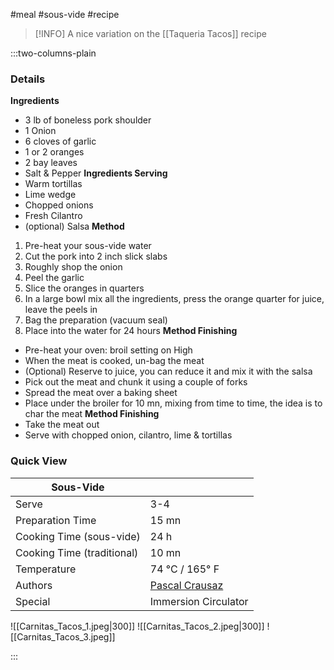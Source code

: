  #meal  #sous-vide #recipe

> [!INFO]
> A nice variation on the [[Taqueria Tacos]] recipe

:::two-columns-plain

### Details 
**Ingredients**
- 3 lb of boneless pork shoulder
- 1 Onion
- 6 cloves of garlic
- 1 or 2 oranges
- 2 bay leaves
- Salt & Pepper
**Ingredients Serving**
- Warm tortillas
- Lime wedge
- Chopped onions
- Fresh Cilantro
- (optional) Salsa
**Method**
1. Pre-heat your sous-vide water
2. Cut the pork into 2 inch slick slabs
3. Roughly shop the onion
4. Peel the garlic
5. Slice the oranges in quarters
6. In a large bowl mix all the ingredients, press the orange quarter for juice, leave the peels in
7. Bag the preparation (vacuum seal)
8. Place into the water for 24 hours
**Method Finishing**
- Pre-heat your oven: broil setting on High
- When the meat is cooked, un-bag the meat
- (Optional) Reserve to juice, you can reduce it and mix it with the salsa
- Pick out the meat and chunk it using a couple of forks
- Spread the meat over a baking sheet
- Place under the broiler for 10 mn, mixing from time to time, the idea is to char the meat
**Method Finishing**
- Take the meat out
- Serve with chopped onion, cilantro, lime & tortillas

### Quick View
| Sous-Vide                  |                                                |
| -------------------------- | ---------------------------------------------- |
| Serve                      | 3-4                                            |
| Preparation Time           | 15 mn                                          |
| Cooking Time (sous-vide)   | 24 h                                           |
| Cooking Time (traditional) | 10 mn                                          |
| Temperature                | 74 °C / 165° F                                 |
| Authors                    | [Pascal Crausaz](mailto:pascal@askpascal.com ) |
| Special                    | Immersion Circulator                           |

![[Carnitas_Tacos_1.jpeg|300]]
![[Carnitas_Tacos_2.jpeg|300]]
![[Carnitas_Tacos_3.jpeg]]

:::



